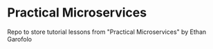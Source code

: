 # Practical Microservices

Repo to store tutorial lessons from "Practical Microservices" by Ethan Garofolo
